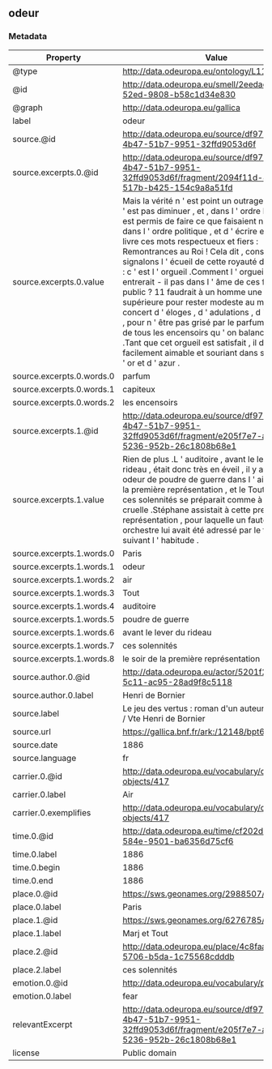 ## odeur

### Metadata

| Property | Value |
| -------- | ----- |
| @type | http://data.odeuropa.eu/ontology/L11_Smell |
| @id | http://data.odeuropa.eu/smell/2eedac02-87f9-52ed-9808-b58c1d34e830 |
| @graph | http://data.odeuropa.eu/gallica |
| label | odeur |
| source.@id | http://data.odeuropa.eu/source/df9730a9-4b47-51b7-9951-32ffd9053d6f |
| source.excerpts.0.@id | http://data.odeuropa.eu/source/df9730a9-4b47-51b7-9951-32ffd9053d6f/fragment/2094f11d-80c6-517b-b425-154c9a8a51fd |
| source.excerpts.0.value | Mais la vérité n ' est point un outrage , mesurer n ' est pas diminuer , et , dans l ' ordre littéraire , il est permis de faire ce que faisaient nos pères dans l ' ordre politique , et d ' écrire en tête d ' un livre ces mots respectueux et fiers : Remontrances au Roi ! Cela dit , constatons et signalons l ' écueil de cette royauté de l ' écrivain : c ' est l ' orgueil .Comment l ' orgueil n ' entrerait - il pas dans l ' âme de ces favoris du public ? 11 faudrait à un homme une vertu supérieure pour rester modeste au milieu de ce concert d ' éloges , d ' adulations , d ' hyperboles , pour n ' être pas grisé par le parfum capiteux de tous les encensoirs qu ' on balance devant lui .Tant que cet orgueil est satisfait , il demeure facilement aimable et souriant dans son nimbe d ' or et d ' azur . |
| source.excerpts.0.words.0 | parfum |
| source.excerpts.0.words.1 | capiteux |
| source.excerpts.0.words.2 | les encensoirs |
| source.excerpts.1.@id | http://data.odeuropa.eu/source/df9730a9-4b47-51b7-9951-32ffd9053d6f/fragment/e205f7e7-a8a6-5236-952b-26c1808b68e1 |
| source.excerpts.1.value | Rien de plus .L ' auditoire , avant le lever du rideau , était donc très en éveil , il y avait une odeur de poudre de guerre dans l ' air , le soir de la première représentation , et le Tout - Paris de ces solennités se préparait comme à une fête cruelle .Stéphane assistait à cette première représentation , pour laquelle un fauteuil d ' orchestre lui avait été adressé par le théâtre , suivant l ' habitude . |
| source.excerpts.1.words.0 | Paris |
| source.excerpts.1.words.1 | odeur |
| source.excerpts.1.words.2 | air |
| source.excerpts.1.words.3 | Tout |
| source.excerpts.1.words.4 | auditoire |
| source.excerpts.1.words.5 | poudre de guerre |
| source.excerpts.1.words.6 | avant le lever du rideau |
| source.excerpts.1.words.7 | ces solennités |
| source.excerpts.1.words.8 | le soir de la première représentation |
| source.author.0.@id | http://data.odeuropa.eu/actor/5201f294-bbd4-5c11-ac95-28ad9f8c5118 |
| source.author.0.label | Henri de  Bornier |
| source.label | Le jeu des vertus : roman d'un auteur dramatique / Vte Henri de Bornier |
| source.url | https://gallica.bnf.fr/ark:/12148/bpt6k9687782x |
| source.date | 1886 |
| source.language | fr |
| carrier.0.@id | http://data.odeuropa.eu/vocabulary/olfactory-objects/417 |
| carrier.0.label | Air |
| carrier.0.exemplifies | http://data.odeuropa.eu/vocabulary/olfactory-objects/417 |
| time.0.@id | http://data.odeuropa.eu/time/cf202db9-febf-584e-9501-ba6356d75cf6 |
| time.0.label | 1886 |
| time.0.begin | 1886 |
| time.0.end | 1886 |
| place.0.@id | https://sws.geonames.org/2988507/ |
| place.0.label | Paris |
| place.1.@id | https://sws.geonames.org/6276785/ |
| place.1.label | Marj et Tout |
| place.2.@id | http://data.odeuropa.eu/place/4c8faabb-e13b-5706-b5da-1c75568cdddb |
| place.2.label | ces solennités |
| emotion.0.@id | http://data.odeuropa.eu/vocabulary/plutchik/fear |
| emotion.0.label | fear |
| relevantExcerpt | http://data.odeuropa.eu/source/df9730a9-4b47-51b7-9951-32ffd9053d6f/fragment/e205f7e7-a8a6-5236-952b-26c1808b68e1 |
| license | Public domain |
